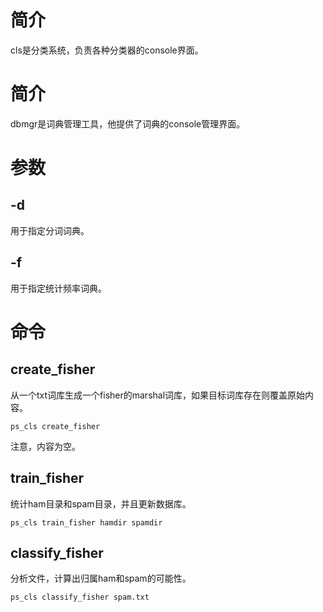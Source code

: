 # 简介 #
cls是分类系统，负责各种分类器的console界面。

# 简介 #
dbmgr是词典管理工具，他提供了词典的console管理界面。

# 参数 #
## -d ##
用于指定分词词典。

## -f ##
用于指定统计频率词典。

# 命令 #
## create\_fisher ##
从一个txt词库生成一个fisher的marshal词库，如果目标词库存在则覆盖原始内容。
```
ps_cls create_fisher
```
注意，内容为空。

## train\_fisher ##
统计ham目录和spam目录，并且更新数据库。
```
ps_cls train_fisher hamdir spamdir
```

## classify\_fisher ##
分析文件，计算出归属ham和spam的可能性。
```
ps_cls classify_fisher spam.txt
```